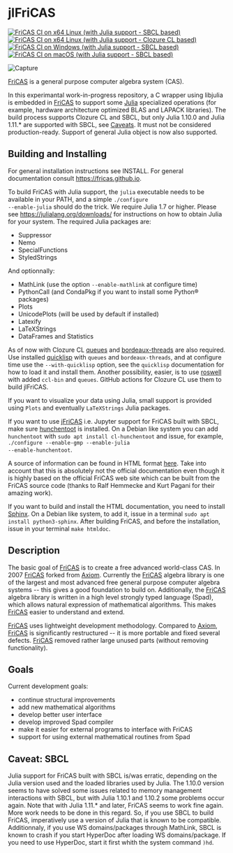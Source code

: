 # jlFriCAS

[![FriCAS CI on x64 Linux (with Julia support - SBCL based)](https://github.com/gvanuxem/jlfricas/actions/workflows/linuxJulia_sbcl.yml/badge.svg)](https://github.com/gvanuxem/jlfricas/actions/workflows/linuxJulia_sbcl.yml)\
[![FriCAS CI on x64 Linux (with Julia support - Clozure CL based)](https://github.com/gvanuxem/jlfricas/actions/workflows/linuxJulia_ccl.yml/badge.svg)](https://github.com/gvanuxem/jlfricas/actions/workflows/linuxJulia_ccl.yml)\
[![FriCAS CI on Windows (with Julia support - SBCL based)](https://github.com/gvanuxem/jlfricas/actions/workflows/windowsJulia_sbcl.yml/badge.svg)](https://github.com/gvanuxem/jlfricas/actions/workflows/windowsJulia_sbcl.yml)\
[![FriCAS CI on macOS (with Julia support - SBCL based)](https://github.com/gvanuxem/jlfricas/actions/workflows/macOS_Julia_sbcl.yml/badge.svg)](https://github.com/gvanuxem/jlfricas/actions/workflows/macOS_Julia_sbcl.yml)

![Capture](https://github.com/user-attachments/assets/86832053-744d-452a-a032-60c12ce8b3b4)


[FriCAS](https://fricas.github.io) is a general purpose computer algebra
system (CAS).

In this experimantal work-in-progress repository, a C wrapper using libjulia is embedded in [FriCAS](https://fricas.github.io/) to support some [Julia](https://julialang.org) specialized operations (for example, hardware architecture optimized BLAS and LAPACK libraries). The build process supports Clozure CL and SBCL, but only Julia 1.10.0 and Julia 1.11.* are supported with SBCL, see [Caveats](#caveats). It must not be considered production-ready. Support of general Julia object is now also supported.

## Building and Installing

For general installation instructions see INSTALL. For general documentation
consult <https://fricas.github.io>.

To build FriCAS with Julia support, the <code>julia</code> executable needs to be available in your PATH, and a simple <code>./configure --enable-julia</code> should do the trick. We require Julia 1.7 or higher. Please see https://julialang.org/downloads/ for instructions on how to obtain Julia for your system. The required Julia packages are:
 - Suppressor
 - Nemo
 - SpecialFunctions
 - StyledStrings

 And optionnally:
  - MathLink (use the option `--enable-mathlink` at configure time)
  - PythonCall (and CondaPkg if you want to install some Python® packages)
  - Plots
  - UnicodePlots (will be used by default if installed)
  - Latexify
  - LaTeXStrings
  - DataFrames and Statistics

As of now with Clozure CL [queues](https://github.com/oconnore/queues) and [bordeaux-threads](https://sionescu.github.io/bordeaux-threads/) are also required. Use installed [quicklisp](https://www.quicklisp.org/beta/) with `queues` and `bordeaux-threads`, and at configure time use the `--with-quicklisp` option, see the `quicklisp` documentation for how to load it and install them. Another possibility, easier, is to use [roswell](https://roswell.github.io/) with added `ccl-bin` and `queues`. GitHub actions for Clozure CL use them to build jlFriCAS.

If you want to visualize your data using Julia, small support is provided using `Plots` and eventually `LaTeXStrings` Julia packages.

If you want to use [jFriCAS](https://jfricas.readthedocs.io/en/latest/) i.e. Jupyter support for FriCAS built with SBCL, make sure [hunchentoot](https://edicl.github.io/hunchentoot/) is installed. On a Debian like system you can add `hunchentoot` with <code>sudo apt install cl-hunchentoot</code> and issue, for example, <code>./configure --enable-gmp --enable-julia --enable-hunchentoot</code>.

A source of information can be found in HTML format [here](https://gvanuxem.github.io/jlfricas.documentation/).
Take into account that this is absolutely not the official documentation even though it is highly based on the official FriCAS web site which can be built from the FriCAS source code (thanks to Ralf Hemmecke and Kurt Pagani for their amazing work). 

If you want to build and install the HTML documentation,
you need to install [Sphinx](https://www.sphinx-doc.org/en/master/). On a Debian like system, to add it, issue in a
terminal <code>sudo apt install python3-sphinx</code>.
After building FriCAS, and before the installation, issue in your terminal
<code>make htmldoc</code>.

## Description

The basic goal of [FriCAS](https://fricas.github.io) is to create a free
advanced world-class CAS. In 2007 [FriCAS](https://fricas.github.io)
forked from [Axiom](http://axiom-developer.org). Currently the
[FriCAS](https://fricas.github.io) algebra library is one of the largest
and most advanced free general purpose computer algebra systems \-- this
gives a good foundation to build on. Additionally, the
[FriCAS](https://fricas.github.io) algebra library is written in a high
level strongly typed language (Spad), which allows natural expression of
mathematical algorithms. This makes [FriCAS](https://fricas.github.io)
easier to understand and extend.

[FriCAS](https://fricas.github.io) uses lightweight development
methodology. Compared to [Axiom](http://axiom-developer.org),
[FriCAS](https://fricas.github.io) is significantly restructured \-- it
is more portable and fixed several defects.
[FriCAS](https://fricas.github.io) removed rather large unused parts
(without removing functionality).

## Goals

Current development goals:

-   continue structural improvements
-   add new mathematical algorithms
-   develop better user interface
-   develop improved Spad compiler
-   make it easier for external programs to interface with FriCAS
-   support for using external mathematical routines from Spad

## Caveat: SBCL

Julia support for FriCAS built with SBCL is/was erratic, depending on the Julia version used and the loaded libraries used by Julia. The 1.10.0 version seems to have solved some issues related to memory management interactions with SBCL, but with Julia 1.10.1 and 1.10.2 some problems occur again. Note that with Julia 1.11.* and later, FriCAS seems to work fine again. More work needs to be done in this regard. So, if you use SBCL to build FriCAS, imperatively use a version of Julia that is known to be compatible. Additionnaly, if you use WS domains/packages through MathLink,
SBCL is known to crash if you start HyperDoc after loading WS domains/package. If you need to use
HyperDoc, start it first whith the system command `)hd`.
